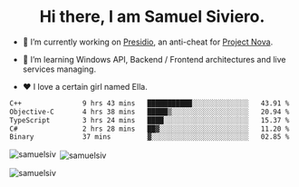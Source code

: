 <h1 align="center">Hi there, I am Samuel Siviero.</h1>

- 🔭 I’m currently working on [Presidio](https://presidio.ac), an anti-cheat for [Project Nova](https://discord.gg/novafn).

- 🌱 I’m learning Windows API, Backend / Frontend architectures and live services managing.

- ❤️ I love a certain girl named Ella.

<!--START_SECTION:waka-->

```txt
C++               9 hrs 43 mins   ███████████░░░░░░░░░░░░░░   43.91 %
Objective-C       4 hrs 38 mins   █████▒░░░░░░░░░░░░░░░░░░░   20.94 %
TypeScript        3 hrs 24 mins   ████░░░░░░░░░░░░░░░░░░░░░   15.37 %
C#                2 hrs 28 mins   ██▓░░░░░░░░░░░░░░░░░░░░░░   11.20 %
Binary            37 mins         ▓░░░░░░░░░░░░░░░░░░░░░░░░   02.85 %
```

<!--END_SECTION:waka-->

<p><img align="left" src="https://github-readme-stats.vercel.app/api/top-langs?username=samuelsiv&show_icons=true&locale=en&layout=compact&theme=radical" alt="samuelsiv" /></p>

<p>&nbsp;<img align="center" src="https://github-readme-stats.vercel.app/api?username=samuelsiv&show_icons=true&locale=en&theme=radical" alt="samuelsiv" /></p>
<p align="left"> <img src="https://komarev.com/ghpvc/?username=samuelsiv&label=Profile%20views&color=0e75b6&style=flat" alt="samuelsiv" /> </p>
